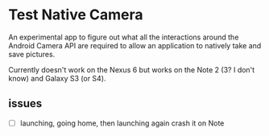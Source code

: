 # Test Native Camera

An experimental app to figure out what all the interactions around the Android Camera API are required to allow an application to natively take and save pictures.

Currently doesn't work on the Nexus 6 but works on the Note 2 (3? I don't know) and Galaxy S3 (or S4).

## issues
- [ ] launching, going home, then launching again crash it on Note
